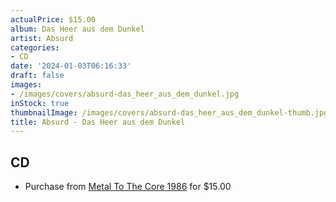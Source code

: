 ```yaml
---
actualPrice: $15.00
album: Das Heer aus dem Dunkel
artist: Absurd
categories:
- CD
date: '2024-01-03T06:16:33'
draft: false
images:
- /images/covers/absurd-das_heer_aus_dem_dunkel.jpg
inStock: true
thumbnailImage: /images/covers/absurd-das_heer_aus_dem_dunkel-thumb.jpg
title: Absurd - Das Heer aus dem Dunkel
---
```


## CD
* Purchase from [Metal To The Core 1986](https://metaltothecore1986.com/shop/absurd-das-heer-aus-dem-dunkel-cd/) for $15.00
